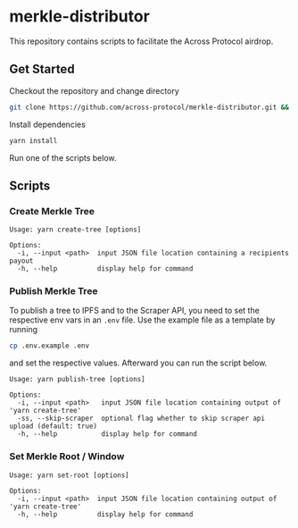 # merkle-distributor

This repository contains scripts to facilitate the Across Protocol airdrop.

## Get Started

Checkout the repository and change directory

```bash
git clone https://github.com/across-protocol/merkle-distributor.git && cd merkle-distributor
```

Install dependencies

```bash
yarn install
```

Run one of the scripts below.

## Scripts

### Create Merkle Tree

```
Usage: yarn create-tree [options]

Options:
  -i, --input <path>  input JSON file location containing a recipients payout
  -h, --help          display help for command
```

### Publish Merkle Tree

To publish a tree to IPFS and to the Scraper API, you need to set the respective env vars in an `.env` file.
Use the example file as a template by running

```bash
cp .env.example .env
```

and set the respective values. Afterward you can run the script below.

```
Usage: yarn publish-tree [options]

Options:
  -i, --input <path>   input JSON file location containing output of 'yarn create-tree'
  -ss, --skip-scraper  optional flag whether to skip scraper api upload (default: true)
  -h, --help           display help for command
```

### Set Merkle Root / Window

```
Usage: yarn set-root [options]

Options:
  -i, --input <path>  input JSON file location containing output of 'yarn create-tree'
  -h, --help          display help for command
```
